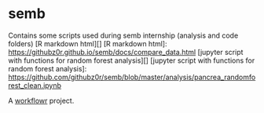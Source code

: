 # semb
Contains some scripts used during semb internship (analysis and code folders)
[R markdown html][]
[R markdown html]: https://githubz0r.github.io/semb/docs/compare_data.html
[jupyter script with functions for random forest analysis][]
[jupyter script with functions for random forest analysis]: https://github.com/githubz0r/semb/blob/master/analysis/pancrea_randomforest_clean.ipynb

A [workflowr][] project.

[workflowr]: https://github.com/jdblischak/workflowr
